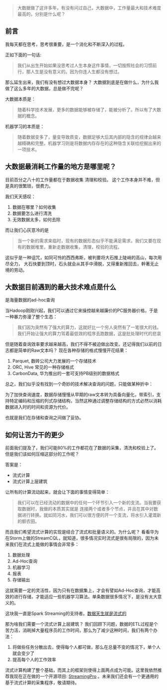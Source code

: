 > 大数据做了这许多年，有没有问过自己，大数据中，工作量最大和技术难度最高的，分别是什么呢？

## 前言

我每天都在思考，思考很重要，是一个消化和不断深入的过程。

正如下面的一句话:

>  我们从出生开始如果没思考过人生本身这件事情，一切按照社会的习惯前行，那人生是没有意义的。因为你连人生都没有想过。

那么延生出来，我们有没有想过大数据本身？
大数据到底是在做什么，为什么我做了这么多年的大数据，总是做不完呢？

大数据本质是：

> 随着科学技术发展，更多的数据能够被存储了，能被分析了。所以有了大数据的概念。

机器学习的本质是：

> 随着数据变多了，量变导致质变，数据足够大后其内部的隐含的规律会越来越精确和完整。机器学习则是将数据内存存在的这种隐含关联给挖掘出来的一项技术。


##  大数据最消耗工作量的地方是哪里呢？

目前百分之八十的工作量都在于数据收集 清理和校验。 这个工作本身并不难，但是真的很繁琐，很费力。

我们天天感叹：

1. 数据在哪里？如何收集
2. 数据要怎么进行清洗
3. 无效数据太多，如何去除

而让我们心灰意冷的是

> 当一个新的需求来临时，现有的数据形态似乎不能满足需求，我们又要在现有的数据堆里，重新走数据收集，清理，校验的流程。

这似乎是一种诅咒，如同可怜的西西弗斯，被判要将大石推上陡峭的高山，每次用尽全力， 大石快要到顶时，石头就会从其手中滑脱，又得重新推回去，幹著无止境的劳动。

## 大数据目前遇到的最大技术难点是什么

是海量数据的ad-hoc查询

当Hadoop刚刚兴起，我们可以通过它来操控越来越廉价的PC服务器价格，于是一种暴力弥漫了整个生态：

> 我们因为突然有了强大的算力，这就好比一个穷人突然有了一笔很大的钱。我们开始让强大的算力驾着最低效的程序去跑数据，这是批处理时代的悲哀


但是随着查询效率要求越来越高，我们不得不被迫做出改变。还记得我们以前的日志都是简单的Raw文本吗？ 现在各种存储的格式慢慢开花结果：

1. Parquet, 数砖公司大力发展的一个存储技术
2. ORC,  Hive 常见的一种存储格式
3. CarbonData, 华为推出的一套可支持PB级别的数据格式

总之，我们似乎没有找到一个奇妙的技术解决查询的问题，只能做某种折中：

为了加快查询速度，数据存储慢慢从早期的raw文本转为具备向量化，带索引，支持特定编码和压缩的列式存储结构，当然这种通过调整存储结构的方式必然以消耗数据进入时的时间和资源为代价。

也就是我们在存储和查询之间做了妥协。


## 如何让苦力干的更少

前面我们提及了，我们可能80%的工作都花在了数据的采集，清洗和校验上了。但是我们该如何压缩这部分的工作呢？

答案是：

*  流式计算 
*  流式计算上层建筑

让所有的计算流动起来，就会让下面的事情变得简单：

> 我们可以在已经流动的数据中的任何一个环节引入一个新的支流。当我要获取数据时，我做的本质其实就是 连接两个或者多个节点，并且在其中对数据进行转换。就如同河水，我们可以很方便的开一个支流，将水引入灌溉新的额农田。

而且我们希望流式计算的实现是结合了流式和批量语义的。为什么呢？
看看华为在Storm上做的StreamCQL，就知道，很多情况实时流式是很有局限的，因为未来我们在流式上能做的事情会非常多：

1. 数据处理
2. Ad-Hoc查询
3. 机器学习
4. 报表
5. 存储输出


这就需要一定的灵活性，因为只有在数据集上，才会有譬如Ad-Hoc查询，才能高效的进行存储，才能适应一些机器学习算法。单条数据很多情况下，是没有太大意义的。

这块我一直是Spark Streaming的支持者。[数据天生就是流式的](http://www.jianshu.com/p/9574e359ce35)

那为啥我们需要一个流式计算上层建筑？ 我们回顾下问题，数据的ETL过程是个苦力活，消耗掉大量程序员的工作时间，那么为了减少这种时间，我们有两个办法：

1. 将做些任务分散出去，使得每个人都可做，那么在总量不变的情况下，单个人就会变少了
2. 提高每个人的工作效率

流式计算构建了整个基础，而其上的框架则使得上面两点成为可能。这里我依然推荐我现在正在做的一个开源项目: [StreamingPro](https://github.com/allwefantasy/streamingpro) 。未来我们还会有一个更通用的基于流式计算的采集程序，敬请期待。







